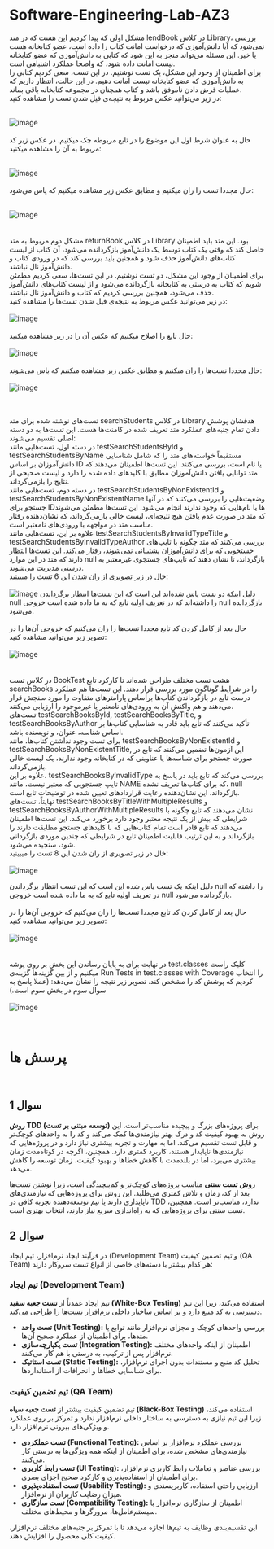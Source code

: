# Software-Engineering-Lab-AZ3

مشکل اولی که پیدا کردیم این هست که در متد lendBook در کلاس Library، بررسی نمی‌شود که آیا دانش‌آموزی که درخواست امانت کتاب را داده است، عضو کتابخانه هست یا خیر. این مسئله می‌تواند منجر به این شود که کتابی به دانش‌آموزی که عضو کتابخانه نیست امانت داده شود، که واضحا عملکرد اشتباهی است. <br>
برای اطمینان از وجود این مشکل، یک تست نوشتیم. در این تست، سعی کردیم کتابی را به دانش‌آموزی که عضو کتابخانه نیست امانت دهیم. در این حالت، انتظار داریم که عملیات قرض دادن ناموفق باشد و کتاب همچنان در مجموعه کتابخانه باقی بماند. <br>
در زیر می‌توانید عکس مربوط به نتیجه‌ی فیل شدن تست را مشاهده کنید: <br> <br>

![image](https://github.com/user-attachments/assets/1c007a1c-3236-46bb-9f72-43e7b031abe5)
<br>
<br>
حال به عنوان شرط اول این موضوع را در تابع مربوطه چک میکنیم. در عکس زیر کد مربوط به آن را مشاهده میکنید: <br> <br>

![image](https://github.com/user-attachments/assets/0c2a8261-cf97-4d71-a2f5-6e4c4920e85c)
<br>
<br>
حال مجددا تست را ران میکنیم و مطابق عکس زیر مشاهده میکنیم که پاس می‌شود: <br> <br>

![image](https://github.com/user-attachments/assets/98bf4d29-0dd3-4b70-b855-2081acf6701a)
<br>
<br>
<br>
مشکل دوم مربوط به متد returnBook در کلاس Library بود. این متد باید اطمینان حاصل کند که وقتی یک کتاب توسط یک دانش‌آموز بازگردانده می‌شود، آن کتاب از لیست کتاب‌های دانش‌آموز حذف شود و همچنین باید بررسی کند که در ورودی کتاب و دانش‌آموز نال نباشند. <br>
برای اطمینان از وجود این مشکل، دو تست نوشتیم. در این تست‌ها، سعی کردیم مطمئن شویم که کتاب به درستی به کتابخانه بازگردانده می‌شود و از لیست کتاب‌های دانش‌آموز حذف می‌شود، همچنین بررسی کردیم که کتاب و دانش‌آموز نال نباشند. <br>
در زیر می‌توانید عکس مربوط به نتیجه‌ی فیل شدن تست‌ها را مشاهده کنید: <br> <br>
![image](https://github.com/user-attachments/assets/98038139-8bdc-457e-8126-a8fa037893b2)
<br>
<br>
حال تابع را اصلاح میکنیم که عکس آن را در زیر مشاهده میکنید: <br> <br>
![image](https://github.com/user-attachments/assets/4f43618b-ced1-4144-8714-626500b65260)
<br>
<br>
حال مجددا تست‌ها را ران میکنیم و مطابق عکس زیر مشاهده میکنیم که پاس می‌شوند: <br> <br>
![image](https://github.com/user-attachments/assets/4891be58-623f-4b37-bc0b-029d5af6ffea)
<br>
<br>
<br>

تست‌های نوشته شده برای متد searchStudents در کلاس Library هدفشان پوشش دادن تمام جنبه‌های عملکرد متد تعریف شده در کامنت‌ها هست. این تست‌ها به دو دسته اصلی تقسیم می‌شوند: <br>
در دسته اول، تست‌هایی مانند testSearchStudentsById و testSearchStudentsByName مستقیماً خواسته‌های متد را که شامل شناسایی دانش‌آموزان بر اساس ID یا نام است، بررسی می‌کنند. این تست‌ها اطمینان می‌دهند که متد توانایی یافتن دانش‌آموزان مطابق با کلیدهای داده شده را دارد و لیست صحیحی از نتایج را بازمی‌گرداند. <br>
در دسته دوم، تست‌هایی مانند testSearchStudentsByNonExistentId و testSearchStudentsByNonExistentName وضعیت‌هایی را بررسی می‌کنند که در آنها جستجو برای IDها یا نام‌هایی که وجود ندارند انجام می‌شود. این تست‌ها مطمئن می‌شوند که متد در صورت عدم یافتن هیچ نتیجه‌ای، لیست خالی بازمی‌گرداند، که نشان‌دهنده رفتار مناسب متد در مواجهه با ورودی‌های نامعتبر است. <br>
علاوه بر این، تست‌هایی مانند testSearchStudentsByInvalidTypeTitle و testSearchStudentsByInvalidTypeAuthor بررسی می‌کنند که متد چگونه با تایپ‌های جستجویی که برای دانش‌آموزان پشتیبانی نمی‌شوند، رفتار می‌کند. این تست‌ها انتظار دارند که متد در این موارد null بازگرداند، تا نشان دهند که تایپ‌های جستجوی غیرمعتبر به درستی مدیریت می‌شوند. <br>
حال در زیر تصویری از ران شدن این 6 تست را میبینید: <br> <br>
![image](https://github.com/user-attachments/assets/54cff7a4-eb1c-498a-8ae6-762475a55861)
دلیل اینکه دو تست پاس شده‌اند این است که این تست‌ها انتظار برگرداندن null را داشته‌اند که در تعریف اولیه تابع که به ما داده شده است خروجی null بازگردانده می‌شود. <br> <br>
حال بعد از کامل کردن کد تابع مجددا تست‌ها را ران می‌کنیم که خروجی آن‌ها را در تصویر زیر می‌توانید مشاهده کنید: <br> <br>
![image](https://github.com/user-attachments/assets/290186cc-db6a-499c-b8a0-3f240a4b18b5)
<br>
<br>
<br>
در کلاس تست BookTest هشت تست مختلف طراحی شده‌اند تا کارکرد تابع searchBooks را در شرایط گوناگون مورد بررسی قرار دهند. این تست‌ها هم عملکرد درست تابع در بازگرداندن کتاب‌ها براساس پارامترهای متفاوت را مورد سنجش قرار می‌دهند و هم واکنش آن به ورودی‌های نامعتبر یا غیرموجود را ارزیابی می‌کنند. <br>
تست‌های testSearchBooksById, testSearchBooksByTitle, و testSearchBooksByAuthor تأکید می‌کنند که تابع باید قادر به شناسایی کتاب‌ها بر اساس شناسه، عنوان، و نویسنده باشد. <br>
برای تست وجود نداشتن کتاب‌ها، مانند testSearchBooksByNonExistentId و testSearchBooksByNonExistentTitle, این آزمون‌ها تضمین می‌کنند که تابع در صورت جستجو برای شناسه‌ها یا عناوینی که در کتابخانه وجود ندارند، یک لیست خالی بازمی‌گرداند. <br>
علاوه بر این، testSearchBooksByInvalidType بررسی می‌کند که تابع باید در پاسخ به تایپ جستجویی که معتبر نیست، مانند NAME که برای کتاب‌ها تعریف نشده، null بازگرداند. این نشان‌دهنده رعایت قراردادهای تعیین شده در توضیحات تابع است. <br>
نهایتاً، تست‌های testSearchBooksByTitleWithMultipleResults و testSearchBooksByAuthorWithMultipleResults نشان می‌دهند که تابع چگونه با شرایطی که بیش از یک نتیجه معتبر وجود دارد برخورد می‌کند. این تست‌ها اطمینان می‌دهند که تابع قادر است تمام کتاب‌هایی که با کلیدهای جستجو مطابقت دارند را بازگرداند و به این ترتیب قابلیت اطمینان تابع در شرایطی که چندین موردی بازگردانی شود، سنجیده می‌شود. <br>
خال در زیر تصویری از ران شدن این 8 تست را میبینید: <br> <br>
![image](https://github.com/user-attachments/assets/fad6d5f3-232a-4236-bc3c-3b088e985b01)

دلیل اینکه یک تست پاس شده‌ این است که این تست‌ انتظار برگرداندن null را داشته‌ که در تعریف اولیه تابع که به ما داده شده است خروجی null بازگردانده می‌شود. <br> <br>
حال بعد از کامل کردن کد تابع مجددا تست‌ها را ران می‌کنیم که خروجی آن‌ها را در تصویر زیر می‌توانید مشاهده کنید: <br> <br>
![image](https://github.com/user-attachments/assets/6aa1dd31-4396-4a5c-8b33-e5ad18e7ca0f)
<br>
<br>
<br>
در نهایت برای به پایان رساندن این بخش بر روی پوشه test.classes کلیک راست میکنیم و از بین گزینه‌ها گزینه‌ی  Run Tests in test.classes with Coverage را انتخاب کردیم که پوشش کد را مشخص کند. تصویر زیر نتیجه را نشان می‌دهد: (عملا پاسخ به سوال سوم در بخش سوم است.) <br> <br>
![image](https://github.com/user-attachments/assets/0437ad2e-e33c-4d38-b53d-513d2cb89fbe)
<br>
<br>
<br>

# پرسش ها
<br>


 ## سوال 1


**روش TDD (توسعه مبتنی بر تست)** برای پروژه‌های بزرگ و پیچیده مناسب‌تر است. این روش به بهبود کیفیت کد و درک بهتر نیازمندی‌ها کمک می‌کند و کد را به واحدهای کوچک‌تر و قابل تست تقسیم می‌کند. اما به مهارت و تجربه بیشتری نیاز دارد و در پروژه‌هایی که نیازمندی‌ها ناپایدار هستند، کاربرد کمتری دارد. همچنین، اگرچه در کوتاه‌مدت زمان بیشتری می‌برد، اما در بلندمدت با کاهش خطاها و بهبود کیفیت، زمان توسعه را کاهش می‌دهد.

**روش تست سنتی** مناسب پروژه‌های کوچک‌تر و کم‌پیچیدگی است، زیرا نوشتن تست‌ها بعد از کد، زمان و تلاش کمتری می‌طلبد. این روش برای پروژه‌هایی که نیازمندی‌های ناپایداری دارند یا تیم توسعه‌دهنده تجربه کافی در TDD ندارد، مناسب‌تر است. همچنین، تست سنتی برای پروژه‌هایی که به راه‌اندازی سریع نیاز دارند، انتخاب بهتری است.
<br>
## سوال 2
در فرآیند ایجاد نرم‌افزار، تیم ایجاد (Development Team) و تیم تضمین کیفیت (QA Team) هر کدام بیشتر با دسته‌های خاصی از انواع تست سروکار دارند:

### تیم ایجاد (Development Team)
تیم ایجاد عمدتاً از **تست جعبه سفید (White-Box Testing)** استفاده می‌کند، زیرا این تیم دسترسی به کد منبع دارد و بر اساس ساختار داخلی نرم‌افزار تست‌ها را طراحی می‌کند.

- **تست واحد (Unit Testing):** بررسی واحدهای کوچک و مجزای نرم‌افزار مانند توابع یا متدها، برای اطمینان از عملکرد صحیح آن‌ها.
- **تست یکپارچه‌سازی (Integration Testing):** اطمینان از اینکه واحدهای مختلف نرم‌افزار پس از ترکیب، به درستی با هم کار می‌کنند.
- **تست استاتیک (Static Testing):** تحلیل کد منبع و مستندات بدون اجرای نرم‌افزار، برای شناسایی خطاها و انحرافات از استانداردها.

### تیم تضمین کیفیت (QA Team)
تیم تضمین کیفیت بیشتر از **تست جعبه سیاه (Black-Box Testing)** استفاده می‌کند، زیرا این تیم نیازی به دسترسی به ساختار داخلی نرم‌افزار ندارد و تمرکز بر روی عملکرد و ویژگی‌های بیرونی نرم‌افزار دارد.

- **تست عملکردی (Functional Testing):** بررسی عملکرد نرم‌افزار بر اساس نیازمندی‌های مشخص شده، برای اطمینان از اینکه همه ویژگی‌ها به درستی کار می‌کنند.
- **تست رابط کاربری (UI Testing):** بررسی عناصر و تعاملات رابط کاربری نرم‌افزار، برای اطمینان از استفاده‌پذیری و کارکرد صحیح اجزای بصری.
- **تست استفاده‌پذیری (Usability Testing):** ارزیابی راحتی استفاده، کاربرپسندی و میزان رضایت کاربران از نرم‌افزار.
- **تست سازگاری (Compatibility Testing):** اطمینان از سازگاری نرم‌افزار با سیستم‌عامل‌ها، مرورگرها و محیط‌های مختلف. 

این تقسیم‌بندی وظایف به تیم‌ها اجازه می‌دهد تا با تمرکز بر جنبه‌های مختلف نرم‌افزار، کیفیت کلی محصول را افزایش دهند.


